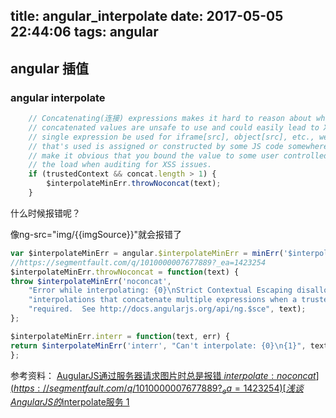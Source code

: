 title: angular_interpolate
date: 2017-05-05 22:44:06
tags: angular
---

## angular 插值

### angular interpolate

```js
    // Concatenating(连接) expressions makes it hard to reason about whether some combination of
    // concatenated values are unsafe to use and could easily lead to XSS.  By requiring that a
    // single expression be used for iframe[src], object[src], etc., we ensure that the value
    // that's used is assigned or constructed by some JS code somewhere that is more testable or
    // make it obvious that you bound the value to some user controlled value.  This helps reduce
    // the load when auditing for XSS issues.
    if (trustedContext && concat.length > 1) {
        $interpolateMinErr.throwNoconcat(text);
    }
```

什么时候报错呢？

像ng-src="img/{{imgSource}}"就会报错了

```js
var $interpolateMinErr = angular.$interpolateMinErr = minErr('$interpolate');
//https://segmentfault.com/q/1010000007677889?_ea=1423254
$interpolateMinErr.throwNoconcat = function(text) {
throw $interpolateMinErr('noconcat',
    "Error while interpolating: {0}\nStrict Contextual Escaping disallows " +
    "interpolations that concatenate multiple expressions when a trusted value is " +
    "required.  See http://docs.angularjs.org/api/ng.$sce", text);
};

$interpolateMinErr.interr = function(text, err) {
return $interpolateMinErr('interr', "Can't interpolate: {0}\n{1}", text, err.toString());
};
```

参考资料：
[AugularJS通过服务器请求图片时总是报错 $interpolate:noconcat](https://segmentfault.com/q/1010000007677889?_ea=1423254)
[浅谈AngularJS的$interpolate服务 1](https://segmentfault.com/a/1190000002753321)
